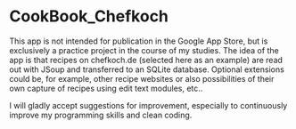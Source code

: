 # CookBook_Chefkoch
This app is not intended for publication in the Google App Store, but is exclusively a practice project in the course of my studies.
The idea of the app is that recipes on chefkoch.de (selected here as an example) are read out with JSoup and transferred to an SQLite database. Optional extensions could be, for example, other recipe websites or also possibilities of their own capture of recipes using edit text modules, etc..

I will gladly accept suggestions for improvement, especially to continuously improve my programming skills and clean coding.

